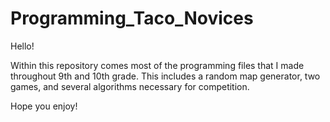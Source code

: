 # Programming_Taco_Novices
Hello!

Within this repository comes most of the programming files that I made throughout 9th and 10th grade.
This includes a random map generator, two games, and several algorithms necessary for competition.

Hope you enjoy!
